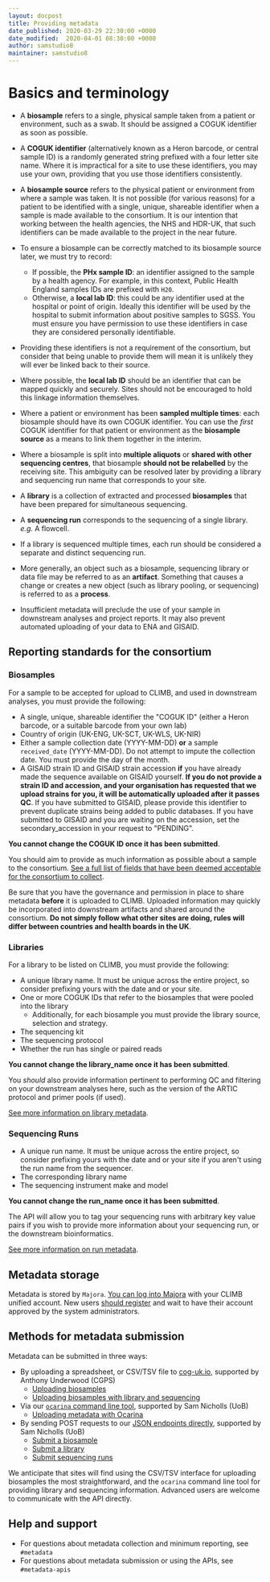 ```yaml
---
layout: docpost
title: Providing metadata
date_published: 2020-03-29 22:30:00 +0000
date_modified:  2020-04-01 08:30:00 +0000
author: samstudio8
maintainer: samstudio8
---
```


# Basics and terminology

* A **biosample** refers to a single, physical sample taken from a patient or environment, such as a swab. It should be assigned a COGUK identifier as soon as possible.
* A **COGUK identifier** (alternatively known as a Heron barcode, or central sample ID) is a randomly generated string prefixed with a four letter site name. Where it is impractical for a site to use these identifiers, you may use your own, providing that you use those identifiers consistently.
* A **biosample source** refers to the physical patient or environment from where a sample was taken.
It is not possible (for various reasons) for a patient to be identified with a single, unique, shareable identifier when a sample is made available to the consortium.
It is our intention that working between the health agencies, the NHS and HDR-UK, that such identifiers can be made available to the project in the near future.

* To ensure a biosample can be correctly matched to its biosample source later, we must try to record:
    * If possible, the **PHx sample ID**: an identifier assigned to the sample by a health agency. For example, in this context, Public Health England samples IDs are prefixed with `H20`.
    * Otherwise, a **local lab ID**: this could be any identifier used at the hospital or point of origin. Ideally this identifier will be used by the hospital to submit information about positive samples to SGSS. You must ensure you have permission to use these identifiers in case they are considered personally identifiable.
* Providing these identifiers is not a requirement of the consortium, but consider that being unable to provide them will mean it is unlikely they will ever be linked back to their source.
* Where possible, the **local lab ID** should be an identifier that can be mapped quickly and securely. Sites should not be encouraged to hold this linkage information themselves.

* Where a patient or environment has been **sampled multiple times**: each biosample should have its own COGUK identifier. You can use the *first* COGUK identifier for that patient or environment as the **biosample source** as a means to link them together in the interim.
* Where a biosample is split into **multiple aliquots** or **shared with other sequencing centres**, that biosample **should not be relabelled** by the receiving site. This ambiguity can be resolved later by providing a library and sequencing run name that corresponds to your site.

* A **library** is a collection of extracted and processed **biosamples** that have been prepared for simultaneous sequencing.
* A **sequencing run** corresponds to the sequencing of a single library. *e.g.* A flowcell.
* If a library is sequenced multiple times, each run should be considered a separate and distinct sequencing run.

* More generally, an object such as a biosample, sequencing library or data file may be referred to as an **artifact**. Something that causes a change or creates a new object (such as library pooling, or sequencing) is referred to as a **process**.

* Insufficient metadata will preclude the use of your sample in downstream analyses and project reports. It may also prevent automated uploading of your data to ENA and GISAID.

## Reporting standards for the consortium

### Biosamples

For a sample to be accepted for upload to CLIMB, and used in downstream analyses, you must provide the following:

* A single, unique, shareable identifier the "COGUK ID" (either a Heron barcode, or a suitable barcode from your own lab)
* Country of origin (UK-ENG, UK-SCT, UK-WLS, UK-NIR)
* Either a sample collection date (YYYY-MM-DD) **or** a sample `received_date` (YYYY-MM-DD). Do not attempt to impute the collection date. You must provide the day of the month.
* A GISAID strain ID and GISAID strain accession **if** you have already made the sequence available on GISAID yourself. **If you do not provide a strain ID and accession, and your organisation has requested that we upload strains for you, it will be automatically uploaded after it passes QC**. If you have submitted to GISAID, please provide this identifier to prevent duplicate strains being added to public databases. If you have submitted to GISAID and you are waiting on the accession, set the secondary_accession in your request to "PENDING".

**You cannot change the COGUK ID once it has been submitted**.

You should aim to provide as much information as possible about a sample to the consortium. 
[See a full list of fields that have been deemed acceptable for the consortium to collect](majora/add_sample).

Be sure that you have the governance and permission in place to share metadata **before** it is uploaded to CLIMB. Uploaded information may quickly be incorporated into downstream artifacts and shared around the consortium. **Do not simply follow what other sites are doing, rules will differ between countries and health boards in the UK**.

### Libraries

For a library to be listed on CLIMB, you must provide the following:

* A unique library name. It must be unique across the entire project, so consider prefixing yours with the date and or your site.
* One or more COGUK IDs that refer to the biosamples that were pooled into the library
    * Additionally, for each biosample you must provide the library source, selection and strategy.
* The sequencing kit
* The sequencing protocol
* Whether the run has single or paired reads

**You cannot change the library_name once it has been submitted**.

You *should* also provide information pertinent to performing QC and filtering on your downstream analyses here, such as the version of the ARTIC protocol and primer pools (if used).

[See more information on library metadata](majora/add_library).

### Sequencing Runs

* A unique run name. It must be unique across the entire project, so consider prefixing yours with the date and or your site if you aren't using the run name from the sequencer.
* The corresponding library name
* The sequencing instrument make and model

**You cannot change the run_name once it has been submitted**.

The API will allow you to tag your sequencing runs with arbitrary key value pairs if you wish to provide more information about your sequencing run, or the downstream bioinformatics.

[See more information on run metadata](majora/add_sequencing).


## Metadata storage

Metadata is stored by `Majora`. [You can log into Majora](https://majora.covid19.climb.ac.uk/) with your CLIMB unified account. New users [should register](https://majora.covid19.climb.ac.uk/forms/register) and wait to have their account approved by the system administrators.

## Methods for metadata submission

Metadata can be submitted in three ways:
* By uploading a spreadsheet, or CSV/TSV file to [cog-uk.io](https://docs.cog-uk.io/metadata/), supported by Anthony Underwood (CGPS)
    * [Uploading biosamples](https://docs.cog-uk.io/metadata/bulk-upload-1/bulk-upload)
    * [Uploading biosamples with library and sequencing](https://docs.cog-uk.io/metadata/bulk-upload-1/samples-and-sequencing)
* Via our [`ocarina` command line tool](https://github.com/SamStudio8/ocarina/), supported by Sam Nicholls (UoB)
    * [Uploading metadata with Ocarina](majora/ocarina)
* By sending POST requests to our [JSON endpoints directly](https://docs.covid19.climb.ac.uk/majora-api), supported by Sam Nicholls (UoB)
    * [Submit a biosample](majora/add_sample)
    * [Submit a library](majora/add_library)
    * [Submit sequencing runs](majora/add_sequencing)

We anticipate that sites will find using the CSV/TSV interface for uploading biosamples the most straightforward, and the `ocarina` command line tool for providing library and sequencing information. Advanced users are welcome to communicate with the API directly.

## Help and support

* For questions about metadata collection and minimum reporting, see `#metadata`
* For questions about metadata submission or using the APIs, see `#metadata-apis`

